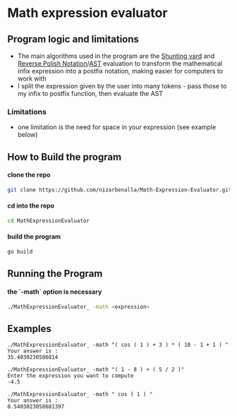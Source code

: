 # Math expression evaluator

## Program logic and limitations

- The main algorithms used in the program are the [Shunting yard](https://en.wikipedia.org/wiki/Shunting_yard_algorithm) and [Reverse Polish Notation](https://en.wikipedia.org/wiki/Reverse_Polish_notation)/[AST](https://en.wikipedia.org/wiki/Abstract_syntax_tree) evaluation 
to transform the mathematical infix expression into a postfix notation, making easier for computers to work with
- I split the expression given by the user into many tokens - pass those to my infix to postfix function, then evaluate the AST
### Limitations
- one limitation is the need for space in your expression (see example below)

## How to Build the program
#### clone the repo

```bash
git clone https://github.com/nizarbenalla/Math-Expression-Evaluator.git 
````
#### cd into the repo

```bash
cd MathExpressionEvaluator 
```
#### build the program

```bash
go build
```

## Running the Program
<h4> the `-math` option is necessary</h4>

```bash 
./MathExpressionEvaluator_ -math <expression>
```

## Examples
```
./MathExpressionEvaluator_ -math "( cos ( 1 ) + 3 ) * ( 10 - 1 + 1 ) "
Your answer is :
35.4030230586814

./MathExpressionEvaluator_ -math "( 1 - 8 ) + ( 5 / 2 )"
Enter the expression you want to compute
-4.5

./MathExpressionEvaluator_ -math " cos ( 1 ) "
Your answer is :
0.5403023058681397
```
